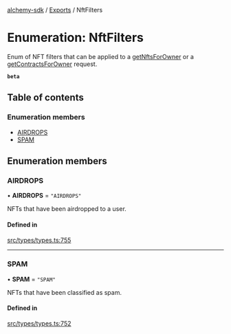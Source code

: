 [alchemy-sdk](../README.md) / [Exports](../modules.md) / NftFilters

# Enumeration: NftFilters

Enum of NFT filters that can be applied to a [getNftsForOwner](../classes/NftNamespace.md#getnftsforowner) or a
[getContractsForOwner](../classes/NftNamespace.md#getcontractsforowner) request.

**`beta`**

## Table of contents

### Enumeration members

- [AIRDROPS](NftFilters.md#airdrops)
- [SPAM](NftFilters.md#spam)

## Enumeration members

### AIRDROPS

• **AIRDROPS** = `"AIRDROPS"`

NFTs that have been airdropped to a user.

#### Defined in

[src/types/types.ts:755](https://github.com/alchemyplatform/alchemy-sdk-js/blob/432c999/src/types/types.ts#L755)

___

### SPAM

• **SPAM** = `"SPAM"`

NFTs that have been classified as spam.

#### Defined in

[src/types/types.ts:752](https://github.com/alchemyplatform/alchemy-sdk-js/blob/432c999/src/types/types.ts#L752)
